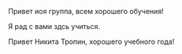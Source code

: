 Привет иоя группа, всем хорошего обучения!

Я рад с вами здсь учиться.

Привет Никита Тропин, хорошего учебного года!